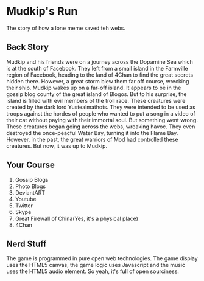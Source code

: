 Mudkip's Run
============

The story of how a lone meme saved teh webs.

Back Story
----------

Mudkip and his friends were on a journey across the Dopamine Sea which is at the south of Facebook.
They left from a small island in the Farmville region of Facebook, heading to the land of 4Chan to find the great secrets hidden there.
However, a great storm blew them far off course, wrecking their ship.
Mudkip wakes up on a far-off island. It appears to be in the gossip blog county of the great island of Blogos. But to his surprise, the island is filled with evil members of the troll race.
These creatures were created by the dark lord Yustealmathots. They were intended to be used as troops against the hordes of people who wanted to put a song in a video of their cat without paying with their immortal soul.
But something went wrong. These creatures began going across the webs, wreaking havoc. They even destroyed the once-peacful Water Bay, turning it into the Flame Bay. However, in the past, the great warriors of Mod had controlled these creatures. But now, it was up to Mudkip.

Your Course
-----------

1) Gossip Blogs
2) Photo Blogs
3) DeviantART
4) Youtube
5) Twitter
6) Skype
7) Great Firewall of China(Yes, it's a physical place)
8) 4Chan

Nerd Stuff
----------

The game is programmed in pure open web technologies. The game display uses the HTML5 canvas, the game logic uses Javascript and the music uses the HTML5 audio element.
So yeah, it's full of open sourciness.
